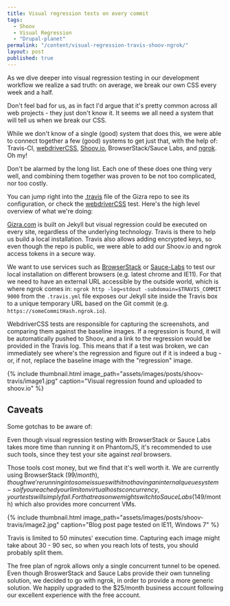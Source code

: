 ```yaml
---
title: Visual regression tests on every commit
tags:
  - Shoov
  - Visual Regression
  - "Drupal-planet"
permalink: "/content/visual-regression-travis-shoov-ngrok/"
layout: post
published: true
---
```





As we dive deeper into visual regression testing in our development workflow we realize a sad truth: on average, we break our own CSS every week and a half.

Don't feel bad for us, as in fact I'd argue that it's pretty common across all web projects - they just don't know it.  It seems we all need a system that will tell us when we break our CSS.

While we don't know of a single (good) system that does this, we were able to connect together a few (good) systems to get just that, with the help of:
Travis-CI, [webdriverCSS](https://github.com/webdriverio/webdrivercss), [Shoov.io](http://shoov.io/), BrowserStack/Sauce Labs, and [ngrok](https://ngrok.com/). Oh my!

Don't be alarmed by the long list. Each one of these does one thing very well, and combining them together was proven to be not too complicated, nor too costly.

You can jump right into the [.travis](https://github.com/Gizra/Gizra/blob/master/.travis.yml) file of the Gizra repo to see its configuration, or check the [webdriverCSS](https://github.com/Gizra/Gizra/blob/master/ui-tests/test/tests.js#L36-L37) test. Here's the high level overview of what we're doing:

[Gizra.com](https://www.gizra.com) is built on Jekyll but visual regression could be executed on every site, regardless of the underlying technology. Travis is there to help us build a local installation. Travis also allows adding encrypted keys, so even though the repo is public, we were able to add our Shoov.io and ngrok access tokens in a secure way.

We want to use services such as [BrowserStack](http://www.browserstack.com/) or [Sauce-Labs](https://saucelabs.com/) to test our local installation on different browsers (e.g. latest chrome and IE11). For that we need to have an external URL accessible by the outside world, which is where ngrok comes in: `ngrok http -log=stdout -subdomain=$TRAVIS_COMMIT 9000` from the `.travis.yml` file exposes our Jekyll site inside the Travis box to a unique temporary URL based on the Git commit (e.g. `https://someCommitHash.ngrok.io`).

WebdriverCSS tests are responsible for capturing the screenshots, and comparing them against the baseline images. If a regression is found, it will be automatically pushed to Shoov, and a link to the regression would be provided in the Travis log. This means that if a test was broken, we can immediately see where's the regression and figure out if it is indeed a bug - or, if not, replace the baseline image with the "regression" image.

{% include thumbnail.html image_path="assets/images/posts/shoov-travis/image1.jpg" caption="Visual regression found and uploaded to shoov.io" %}

<!-- more -->

## Caveats

Some gotchas to be aware of:

Even though visual regression testing with BrowserStack or Sauce Labs takes more time than running it on PhantomJS, it's recommended to use such tools, since they test your site against _real_ browsers.  

Those tools cost money, but we find that it's well worth it. We are currently using BrowserStack (99$/month), though we're running into some issues with it not having an internal queue system - so if you reached your limit on virtual hosts concurrency, your tests will simply fail. For that reason we might switch to Sauce Labs (149$/month) which also provides more concurrent VMs.

{% include thumbnail.html image_path="assets/images/posts/shoov-travis/image2.jpg" caption="Blog post page tested on IE11, Windows 7" %}

Travis is limited to 50 minutes' execution time. Capturing each image might take about 30 - 90 sec, so when you reach lots of tests, you should probably split them.

The free plan of ngrok allows only a single concurrent tunnel to be opened. Even though BroswerStack and Sauce Labs provide their own tunneling solution, we decided to go with ngrok, in order to provide a more generic solution. We happily upgraded to the $25/month business account following our excellent experience with the free account.
